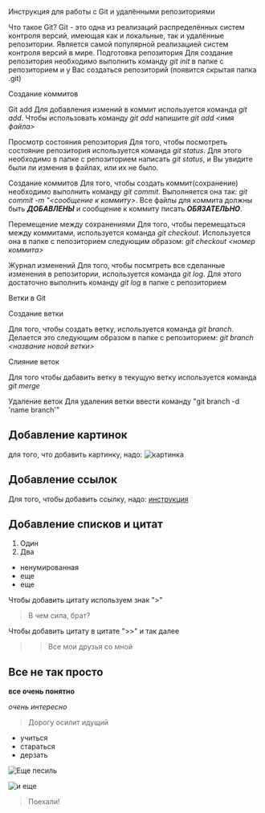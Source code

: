 Инструкция для работы с Git и удалёнными репозиториями

Что такое Git?
Git - это одна из реализаций распределённых систем контроля версий, имеющая как и локальные, так и удалённые репозитории. Является самой популярной реализацией систем контроля версий в мире.
Подготовка репозитория
Для создание репозитория необходимо выполнить команду *git init*  в папке с репозиторием и у Вас создаться репозиторий (появится скрытая папка .git)

Создание коммитов

Git add
Для добавления измений в коммит используется команда *git add*. Чтобы использовать команду *git add* напишите *git add <имя файла>*

Просмотр состояния репозитория
Для того, чтобы посмотреть состояние репозитория используется команда *git status*. Для этого необходимо в папке с репозиторием написать *git status*, и Вы увидите были ли измения в файлах, или их не было.

Создание коммитов
Для того, чтобы создать коммит(сохранение) необходимо выполнить команду *git commit*. Выполняется она так: *git commit -m "<сообщение к коммиту>*. Все файлы для коммита должны быть ***ДОБАВЛЕНЫ*** и сообщение к коммиту писать ***ОБЯЗАТЕЛЬНО***.

Перемещение между сохранениями
Для того, чтобы перемещаться между коммитами, используется команда *git checkout*. Используется она в папке с пепозиторием следующим образом: *git checkout <номер коммита>*

Журнал изменений
Для того, чтобы посмтреть все сделанные изменения в репозитории, используется команда *git log*. Для этого достаточно выполнить команду *git log* в папке с репозиторием

Ветки в Git

Создание ветки

Для того, чтобы создать ветку, используется команда *git branch*. Делается это следующим образом в папке с репозиторием: *git branch <название новой ветки>*

Слияние веток

Для того чтобы дабавить ветку в текущую ветку используется команда *git merge <name branch>*

Удаление веток
Для удаления ветки ввести команду "git branch -d 'name branch'"

## Добавление картинок ##
для того, что добавить картинку, надо: ![картинка](https://demotivation.ru/wp-content/uploads/2020/10/1ac53dfb3abfe418c868977b3aec1cde.jpg)

## Добавление ссылок ##
Для того, чтобы добавить ссылку, надо:
[инструкция](http://pesiq.ru/forum/)

## Добавление списков и цитат ##
1. Один
2. Два

* ненумированная
* еще
* еще

Чтобы добавить цитату используем знак ">" 

>В чем сила, брат?

Чтобы добавить цитату в цитате ">>" и так далее

>>Все мои друзья со мной

  ## Все не так просто 
  **все очень понятно**

*очень интересно*

>Дорогу осилит идущий

* учиться
* стараться
* дерзать

![Еще песиль](https://zagony.ru/admin_new/foto/2013-2-27/1361958465/pesstiljaga_9_foto_3.jpg)

![и еще](https://i.artfile.ru/1920x1280_983925_[www.ArtFile.ru].jpg)

>Поехали!

